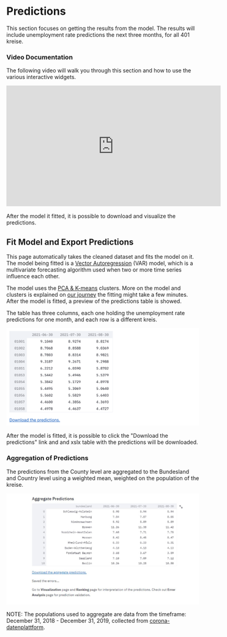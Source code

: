 # Predictions 

This section focuses on getting the results from the model.
The results will include unemployment rate predictions the next three months, for all 401 kreise.

### Video Documentation 

The following video will walk you through this section and how to use the various interactive widgets. 

<iframe width="560" height="315" src="https://www.youtube.com/embed/BTVtRuKCUxU" title="YouTube video player" frameborder="0" allow="accelerometer; autoplay; clipboard-write; encrypted-media; gyroscope; picture-in-picture" allowfullscreen></iframe>


After the model it fitted, it is possible to download and visualize the predictions. 

## Fit Model and Export Predictions 
This page automatically takes the cleaned dataset and fits the model on it. 
The model being fitted is a [Vector Autoregression](https://en.wikipedia.org/wiki/Vector_autoregression) (VAR) model, which is a multivariate forecasting algorithm used when two or more time series influence each other. 

The model uses the [PCA & K-means]() clusters. More on the model and clusters is explained on [our journey](https://cinnylin.github.io/bmwi-docs/) the fitting might take a few minutes. After the model is fitted, a preview of the predictions table is showed. 

The table has three columns, each one holding the unemployment rate predictions for one month, and each row is a different kreis. 

![](./model_screenshots/pred.png)

After the model is fitted, it is possible to click the "Download the predictions" link and and xslx table with the predictions will be downloaded. 

### Aggregation of Predictions

The predictions from the County level are aggregated to the Bundesland and Country level using a weighted mean, weighted on the population of the kreise. 

![](./model_screenshots/aggregate.JPG)

NOTE: The populations used to aggregate are data from the timeframe: December 31, 2018 - December 31, 2019, collected from [corona-datenplattform](https://www.corona-datenplattform.de/dataset/bevoelkerung).
